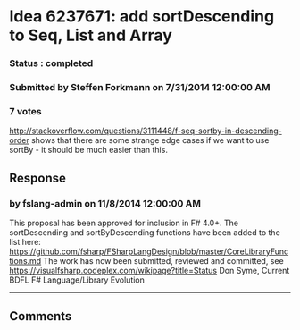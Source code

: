 # Idea 6237671: add sortDescending to Seq, List and Array #

### Status : completed

### Submitted by Steffen Forkmann on 7/31/2014 12:00:00 AM

### 7 votes

http://stackoverflow.com/questions/3111448/f-seq-sortby-in-descending-order shows that there are some strange edge cases if we want to use sortBy - it should be much easier than this.



## Response 
### by fslang-admin on 11/8/2014 12:00:00 AM

This proposal has been approved for inclusion in F# 4.0+.
The sortDescending and sortByDescending functions have been added to the list here: https://github.com/fsharp/FSharpLangDesign/blob/master/CoreLibraryFunctions.md
The work has now been submitted, reviewed and committed, see https://visualfsharp.codeplex.com/wikipage?title=Status
Don Syme, Current BDFL F# Language/Library Evolution

------------------------
## Comments

